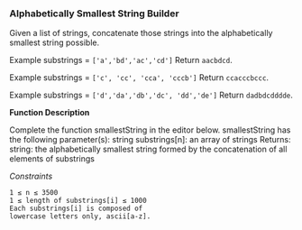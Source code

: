 ###  Alphabetically Smallest String Builder

Given a list of strings, concatenate
those strings into the alphabetically
smallest string possible.


Example
substrings = `['a','bd','ac','cd']`
Return `aacbdcd`.

Example
substrings = `['c', 'cc', 'cca', 'cccb']`
Return `ccacccbccc`.

Example
substrings = `['d','da','db','dc', 'dd','de']`
Return `dadbdcdddde`.

**Function Description**

Complete the function
smallestString in the editor below.
smallestString has the following
parameter(s):
    string substrings[n]:  an array of
strings
Returns:
    string: the alphabetically smallest
string formed by the concatenation
of all elements of substrings

_Constraints_
```
1 ≤ n ≤ 3500
1 ≤ length of substrings[i] ≤ 1000
Each substrings[i] is composed of
lowercase letters only, ascii[a-z].
```